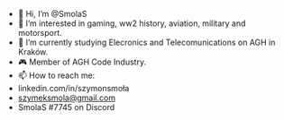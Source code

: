 - 👋 Hi, I’m @SmolaS
- 👀 I’m interested in gaming, ww2 history, aviation, military and motorsport.
- 🌱 I’m currently studying Elecronics and Telecomunications on AGH in Kraków.
- 🎮 Member of AGH Code Industry.
- 📫 How to reach me:
-  linkedin.com/in/szymonsmoła
-  szymeksmola@gmail.com
-  SmolaS #7745 on Discord



<!---
SmolaS/SmolaS is a ✨ special ✨ repository because its `README.md` (this file) appears on your GitHub profile.
You can click the Preview link to take a look at your changes.
--->
